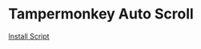 # Tampermonkey Auto Scroll

[Install Script](https://github.com/SyafaHadyan/tampermonkey-auto-scroll/raw/main/script.user.js)
